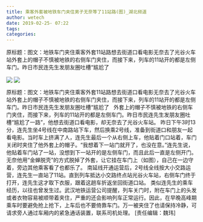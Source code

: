 ```yaml
---
title: 乘客外套被地铁车门夹住男子无奈等了11站路(图)_湖北频道
author: wetech
date: 2019-02-25- 07:22
tags: 
categories: 
---
```

原标题：图文：地铁车门夹住乘客外套11站路想去街道口看电影无奈去了光谷火车站外套上的帽子不慎被地铁的右侧车门夹住，而接下来，列车的11站开的都是左侧车门。昨日市民连先生发朋友圈吐槽“尴尬了
<!-- more -->
                
<img align="center" border="0" src="http://p3.ifengimg.com/a/2019_09/16b1d794349758c_size15_w232_h310.jpg" />
                
<img align="center" border="0" src="http://p2.ifengimg.com/a/2016/0810/204c433878d5cf9size1_w16_h16.png" />
                
            
原标题：图文：地铁车门夹住乘客外套11站路想去街道口看电影无奈去了光谷火车站外套上的帽子不慎被地铁的右侧车门夹住，而接下来，列车的11站开的都是左侧车门。昨日市民连先生发朋友圈吐槽“尴尬了
 
外套上的帽子不慎被地铁的右侧车门夹住，而接下来，列车的11站开的都是左侧车门。昨日市民连先生发朋友圈吐槽“尴尬了一路”，他想去街道口看电影，却无奈去了光谷火车站。
昨日下午3时13分，连先生坐4号线在中南路站下车，然后换乘2号线，准备到街道口和朋友一起看电影。当时车上挤满了人，连先生最后一个从右侧上车，他贴着门口站着，车门关闭时夹住了他外套上的帽子。“我想着下一站门就开了，也没在意。”连先生说，他贴着车门站了一站，没想到下一站开的是左侧车门，而且此后一直是左侧开门。无奈他用“金蝉脱壳”的方式脱掉了外套，让它挂在车门上（如图），自己在一边守着，旁边其他乘客看了也都乐了。
南延线开通运营后，2号线全线按大小交路运营，连先生一直站了11站。直到列车抵达小交路终点站光谷火车站，右侧车门终于打开，连先生这才取下衣服，跟着这趟车折返坐回街道口站。
类似连先生的乘车经历，以往也曾发生过。武汉地铁运营公司提醒，列车关门时，附在车门上的头发或者衣物容易被顺带着夹住，严重的还会影响列车正常运行。因此，在早晚高峰期乘车时要避免抢上抢下，上车后也不要倚靠车门。万一被夹住了也请保持冷静，可请求旁人通过车厢内的紧急通话装置，联系司机处理。
[责任编辑：魏玮]
            
